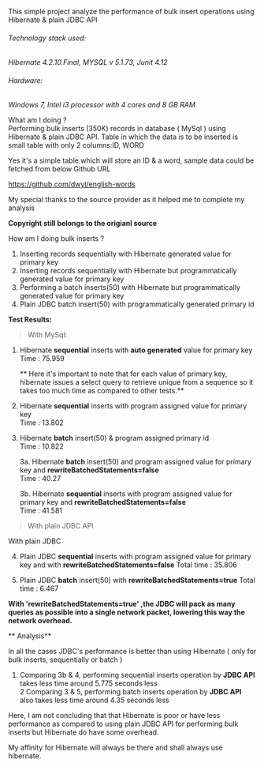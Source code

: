 This simple project analyze the performance of bulk insert operations using Hibernate & plain JDBC API

###### Technology stack used:

*Hibernate 4.2.10.Final, MYSQL v 5.1.73, Junit 4.12*

###### Hardware: 
*Windows 7, Intel i3 processor with 4 cores and 8 GB RAM*

What am I doing ?  
Performing bulk inserts (350K) records in database ( MySql ) using Hibernate & plain JDBC API. Table in which the data is to be inserted is small table with only 2 columns:ID, WORD

Yes it's a simple table which will store an ID & a word, sample data could be fetched from below Github URL

https://github.com/dwyl/english-words

My special thanks to the source provider as it helped me to complete my analysis

**Copyright still belongs to the origianl source** 

How am I doing bulk inserts ?

1. Inserting records sequentially with Hibernate generated value for primary key
2. Inserting records sequentially with Hibernate but programmatically generated value for primary key
3. Performing a batch inserts(50) with Hibernate but programmatically generated value for primary key
4. Plain JDBC batch insert(50) with programmatically generated primary id

**Test Results:**

> With MySql:

1. Hibernate **sequential** inserts with **auto generated** value for primary key  
   Time : 75.959  
   
   ** Here it's important to note that for each value of primary key, hibernate issues a select query to retrieve unique from a sequence so it takes too much time as compared 	  to other tests.**  
   
2. Hibernate **sequential** inserts with program assigned value for primary key  
   Time : 13.802
   
3. Hibernate **batch** insert(50) & program assigned primary id  
   Time : 10.822
   
   3a. Hibernate **batch** insert(50) and program assigned value for primary key and **rewriteBatchedStatements=false**  
   Time : 40.27
   
   3b. Hibernate **sequential** inserts with program assigned value for primary key and **rewriteBatchedStatements=false**  
   Time : 41.581


> With plain JDBC API

With plain JDBC	
	
4. Plain JDBC **sequential** inserts with program assigned value for primary key and with **rewriteBatchedStatements=false**
   Total time : 35.806

5. Plain JDBC **batch** insert(50) with **rewriteBatchedStatements=true**
   Total time : 6.467	


**With 'rewriteBatchedStatements=true' ,the JDBC will pack as many queries as possible into a single network packet, lowering this way the network overhead.**   
   
   
** Analysis**

In all the cases JDBC's performance is better than using Hibernate ( only for bulk inserts, sequentially or batch )

1. Comparing 3b & 4, performing sequential inserts operation by **JDBC API** takes less time around 5.775 seconds less  
2  Comparing 3 & 5, performing batch inserts operation by **JDBC API** also takes less time around 4.35 seconds less

Here, I am not concluding that that Hibernate is poor or have less performance as compared to using plain JDBC API for performing bulk inserts but Hibernate do have some overhead. 

My affinity for Hibernate will always be there and shall always use hibernate. 


   
   
   